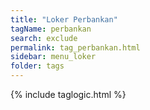 ```yaml
---
title: "Loker Perbankan"
tagName: perbankan
search: exclude
permalink: tag_perbankan.html
sidebar: menu_loker
folder: tags
---
```

{% include taglogic.html %}